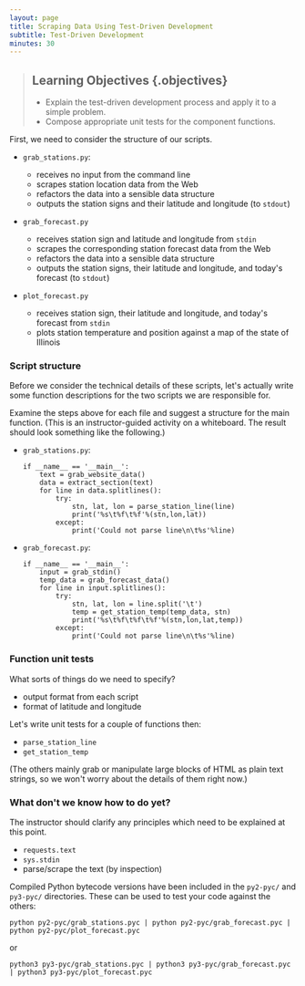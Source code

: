 ```yaml
---
layout: page
title: Scraping Data Using Test-Driven Development
subtitle: Test-Driven Development
minutes: 30
---
```

> ## Learning Objectives {.objectives}
>
> * Explain the test-driven development process and apply it to a simple problem.
> * Compose appropriate unit tests for the component functions.

First, we need to consider the structure of our scripts.

-   `grab_stations.py`:
    -   receives no input from the command line
    -   scrapes station location data from the Web
    -   refactors the data into a sensible data structure
    -   outputs the station signs and their latitude and longitude (to `stdout`)

-   `grab_forecast.py`
    -   receives station sign and latitude and longitude from `stdin`
    -   scrapes the corresponding station forecast data from the Web
    -   refactors the data into a sensible data structure
    -   outputs the station signs, their latitude and longitude, and today's forecast (to `stdout`)

-   `plot_forecast.py`
    -   receives station sign, their latitude and longitude, and today's forecast from `stdin`
    -   plots station temperature and position against a map of the state of Illinois


### Script structure

Before we consider the technical details of these scripts, let's actually write some function descriptions for the two scripts we are responsible for.

Examine the steps above for each file and suggest a structure for the main function.  (This is an instructor-guided activity on a whiteboard.  The result should look something like the following.)

-   `grab_stations.py`:
        
        if __name__ == '__main__':
            text = grab_website_data()
            data = extract_section(text)
            for line in data.splitlines():
                try:
                    stn, lat, lon = parse_station_line(line)
                    print('%s\t%f\t%f'%(stn,lon,lat))
                except:
                    print('Could not parse line\n\t%s'%line)

-   `grab_forecast.py`:
        
        if __name__ == '__main__':
            input = grab_stdin()
            temp_data = grab_forecast_data()
            for line in input.splitlines():
                try:
                    stn, lat, lon = line.split('\t')
                    temp = get_station_temp(temp_data, stn)
                    print('%s\t%f\t%f\t%f'%(stn,lon,lat,temp))
                except:
                    print('Could not parse line\n\t%s'%line)


### Function unit tests

What sorts of things do we need to specify?

-   output format from each script
-   format of latitude and longitude

Let's write unit tests for a couple of functions then:

-   `parse_station_line`
-   `get_station_temp`

(The others mainly grab or manipulate large blocks of HTML as plain text strings, so we won't worry about the details of them right now.)


### What don't we know how to do yet?

The instructor should clarify any principles which need to be explained at this point.

-   `requests.text`
-   `sys.stdin`
-   parse/scrape the text (by inspection)


Compiled Python bytecode versions have been included in the `py2-pyc/` and `py3-pyc/` directories.  These can be used to test your code against the others:
    
    python py2-pyc/grab_stations.pyc | python py2-pyc/grab_forecast.pyc | python py2-pyc/plot_forecast.pyc 
    
or
    
    python3 py3-pyc/grab_stations.pyc | python3 py3-pyc/grab_forecast.pyc | python3 py3-pyc/plot_forecast.pyc 

